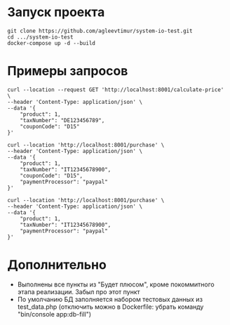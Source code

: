 # Запуск проекта

```
git clone https://github.com/agleevtimur/system-io-test.git
cd .../system-io-test
docker-compose up -d --build
```

# Примеры запросов
```
curl --location --request GET 'http://localhost:8001/calculate-price' \
--header 'Content-Type: application/json' \
--data '{
    "product": 1,
    "taxNumber": "DE123456789",
    "couponCode": "D15"
}'

curl --location 'http://localhost:8001/purchase' \
--header 'Content-Type: application/json' \
--data '{
    "product": 1,
    "taxNumber": "IT12345678900",
    "couponCode": "D15",
    "paymentProcessor": "paypal"
}'

curl --location 'http://localhost:8001/purchase' \
--header 'Content-Type: application/json' \
--data '{
    "product": 1,
    "taxNumber": "IT12345678900",
    "paymentProcessor": "paypal"
}'
```

# Дополнительно

+ Выполнены все пункты из "Будет плюсом", кроме покоммитного этапа реализации. Забыл про этот пункт
+ По умолчанию БД заполняется набором тестовых данных из test_data.php (отключить можно в Dockerfile: убрать команду "bin/console app:db-fill")

